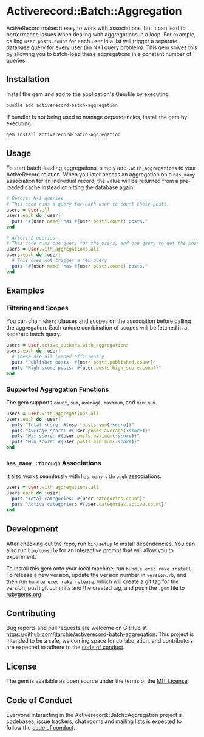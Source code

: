 # Activerecord::Batch::Aggregation

ActiveRecord makes it easy to work with associations, but it can lead to performance issues when dealing with aggregations in a loop. For example, calling `user.posts.count` for each user in a list will trigger a separate database query for every user (an N+1 query problem). This gem solves this by allowing you to batch-load these aggregations in a constant number of queries.

## Installation

Install the gem and add to the application's Gemfile by executing:

```bash
bundle add activerecord-batch-aggregation
```

If bundler is not being used to manage dependencies, install the gem by executing:

```bash
gem install activerecord-batch-aggregation
```

## Usage

To start batch-loading aggregations, simply add `.with_aggregations` to your ActiveRecord relation. When you later access an aggregation on a `has_many` association for an individual record, the value will be returned from a pre-loaded cache instead of hitting the database again.

```ruby
# Before: N+1 queries
# This code runs a query for each user to count their posts.
users = User.all
users.each do |user|
  puts "#{user.name} has #{user.posts.count} posts."
end

# After: 2 queries
# This code runs one query for the users, and one query to get the post counts for all users.
users = User.with_aggregations.all
users.each do |user|
  # This does not trigger a new query
  puts "#{user.name} has #{user.posts.count} posts."
end
```

## Examples

### Filtering and Scopes

You can chain `where` clauses and scopes on the association before calling the aggregation. Each unique combination of scopes will be fetched in a separate batch query.

```ruby
users = User.active_authors.with_aggregations
users.each do |user|
  # These are all loaded efficiently
  puts "Published posts: #{user.posts.published.count}"
  puts "High score posts: #{user.posts.high_score.count}"
end
```

### Supported Aggregation Functions

The gem supports `count`, `sum`, `average`, `maximum`, and `minimum`.

```ruby
users = User.with_aggregations.all
users.each do |user|
  puts "Total score: #{user.posts.sum(:score)}"
  puts "Average score: #{user.posts.average(:score)}"
  puts "Max score: #{user.posts.maximum(:score)}"
  puts "Min score: #{user.posts.minimum(:score)}"
end
```

### `has_many :through` Associations

It also works seamlessly with `has_many :through` associations.

```ruby
users = User.with_aggregations.all
users.each do |user|
  puts "Total categories: #{user.categories.count}"
  puts "Active categories: #{user.categories.active.count}"
end
```

## Development

After checking out the repo, run `bin/setup` to install dependencies. You can also run `bin/console` for an interactive prompt that will allow you to experiment.

To install this gem onto your local machine, run `bundle exec rake install`. To release a new version, update the version number in `version.rb`, and then run `bundle exec rake release`, which will create a git tag for the version, push git commits and the created tag, and push the `.gem` file to [rubygems.org](https://rubygems.org).

## Contributing

Bug reports and pull requests are welcome on GitHub at https://github.com/jtarchie/activerecord-batch-aggregation. This project is intended to be a safe, welcoming space for collaboration, and contributors are expected to adhere to the [code of conduct](https://github.com/jtarchie/activerecord-batch-aggregation/blob/main/CODE_OF_CONDUCT.md).

## License

The gem is available as open source under the terms of the [MIT License](https://opensource.org/licenses/MIT).

## Code of Conduct

Everyone interacting in the Activerecord::Batch::Aggregation project's codebases, issue trackers, chat rooms and mailing lists is expected to follow the [code of conduct](https://github.com/jtarchie/activerecord-batch-aggregation/blob/main/CODE_OF_CONDUCT.md).
